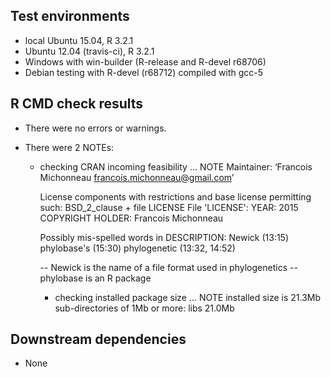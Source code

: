 ## Test environments
- local Ubuntu 15.04, R 3.2.1
- Ubuntu 12.04 (travis-ci), R 3.2.1
- Windows with win-builder (R-release and R-devel r68706)
- Debian testing with R-devel (r68712) compiled with gcc-5

## R CMD check results

- There were no errors or warnings.

- There were 2 NOTEs:
  * checking CRAN incoming feasibility ... NOTE
	Maintainer: ‘Francois Michonneau <francois.michonneau@gmail.com>’

	License components with restrictions and base license permitting such:
	  BSD_2_clause + file LICENSE
    File 'LICENSE':
	  YEAR: 2015
	  COPYRIGHT HOLDER: Francois Michonneau

	Possibly mis-spelled words in DESCRIPTION:
	 Newick (13:15)
     phylobase's (15:30)
     phylogenetic (13:32, 14:52)

	-- Newick is the name of a file format used in phylogenetics
	-- phylobase is an R package

	* checking installed package size ... NOTE
	  installed size is 21.3Mb
      sub-directories of 1Mb or more:
      libs  21.0Mb

## Downstream dependencies

* None
